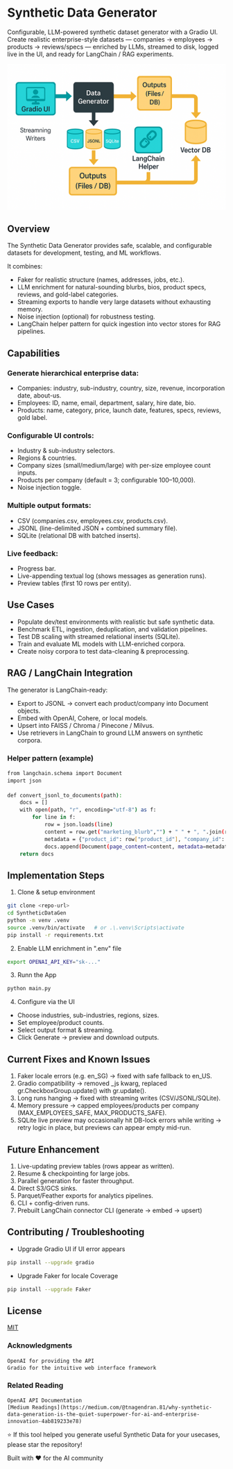 
# Synthetic Data Generator

Configurable, LLM-powered synthetic dataset generator with a Gradio UI.
Create realistic enterprise-style datasets — companies → employees → products → reviews/specs — enriched by LLMs, streamed to disk, logged live in the UI, and ready for LangChain / RAG experiments.

![Synthetic Data Generator](docs/images/Synth_data_gen2.png)

## Overview

The Synthetic Data Generator provides safe, scalable, and configurable datasets for development, testing, and ML workflows.

It combines:

- Faker for realistic structure (names, addresses, jobs, etc.).
- LLM enrichment for natural-sounding blurbs, bios, product specs, reviews, and gold-label categories.
- Streaming exports to handle very large datasets without exhausting memory.
- Noise injection (optional) for robustness testing.
- LangChain helper pattern for quick ingestion into vector stores for RAG pipelines.
## Capabilities

### Generate hierarchical enterprise data:

- Companies: industry, sub-industry, country, size, revenue, incorporation date, about-us.
- Employees: ID, name, email, department, salary, hire date, bio.
- Products: name, category, price, launch date, features, specs, reviews, gold label.

### Configurable UI controls:

- Industry & sub-industry selectors.
- Regions & countries.
- Company sizes (small/medium/large) with per-size employee count inputs.
- Products per company (default = 3; configurable 100–10,000).
- Noise injection toggle.

### Multiple output formats:

- CSV (companies.csv, employees.csv, products.csv).
- JSONL (line-delimited JSON + combined summary file).
- SQLite (relational DB with batched inserts).

### Live feedback:

- Progress bar.
- Live-appending textual log (shows messages as generation runs).
- Preview tables (first 10 rows per entity).
## Use Cases

- Populate dev/test environments with realistic but safe synthetic data.
- Benchmark ETL, ingestion, deduplication, and validation pipelines.
- Test DB scaling with streamed relational inserts (SQLite).
- Train and evaluate ML models with LLM-enriched corpora.
- Create noisy corpora to test data-cleaning & preprocessing.
## RAG / LangChain Integration

The generator is LangChain-ready:

- Export to JSONL → convert each product/company into Document objects.
- Embed with OpenAI, Cohere, or local models.
- Upsert into FAISS / Chroma / Pinecone / Milvus.
- Use retrievers in LangChain to ground LLM answers on synthetic corpora.

### Helper pattern (example)

```bash
from langchain.schema import Document
import json

def convert_jsonl_to_documents(path):
    docs = []
    with open(path, "r", encoding="utf-8") as f:
        for line in f:
            row = json.loads(line)
            content = row.get("marketing_blurb","") + " " + ", ".join(row.get("features",[]))
            metadata = {"product_id": row["product_id"], "company_id": row["company_id"], "gold_label": row["gold_label"]}
            docs.append(Document(page_content=content, metadata=metadata))
    return docs

```

## Implementation Steps

1. Clone & setup environment
```bash
git clone <repo-url>
cd SyntheticDataGen
python -m venv .venv
source .venv/bin/activate   # or .\.venv\Scripts\activate
pip install -r requirements.txt

```
2. Enable LLM enrichment in ".env" file
```bash
export OPENAI_API_KEY="sk-..."

```
3. Runn the App
```bash
python main.py

```
4. Configure via the UI
- Choose industries, sub-industries, regions, sizes.
- Set employee/product counts.
- Select output format & streaming.
- Click Generate → preview and download outputs.
## Current Fixes and Known Issues

1. Faker locale errors (e.g. en_SG) → fixed with safe fallback to en_US.
2. Gradio compatibility → removed _js kwarg, replaced gr.CheckboxGroup.update() with gr.update().
3. Long runs hanging → fixed with streaming writes (CSV/JSONL/SQLite).
4. Memory pressure → capped employees/products per company (MAX_EMPLOYEES_SAFE, MAX_PRODUCTS_SAFE).
5. SQLite live preview may occasionally hit DB-lock errors while writing → retry logic in place, but previews can appear empty mid-run.
## Future Enhancement

1. Live-updating preview tables (rows appear as written).
2. Resume & checkpointing for large jobs.
3. Parallel generation for faster throughput.
4. Direct S3/GCS sinks.
5. Parquet/Feather exports for analytics pipelines.
6. CLI + config-driven runs.
7. Prebuilt LangChain connector CLI (generate → embed → upsert)
## Contributing / Troubleshooting

- Upgrade Gradio UI if UI error appears 
```bash
pip install --upgrade gradio
```
- Upgrade Faker for locale Coverage
```bash
pip install --upgrade Faker
```
## License

[MIT](https://choosealicense.com/licenses/mit/)

### Acknowledgments

    OpenAI for providing the API 
    Gradio for the intuitive web interface framework

### Related Reading

    OpenAI API Documentation
    [Medium Readings](https://medium.com/@tnagendran.81/why-synthetic-data-generation-is-the-quiet-superpower-for-ai-and-enterprise-innovation-4ab819233e78) 

⭐ If this tool helped you generate useful Synthetic Data for your usecases, please star the repository!

Built with ❤️ for the AI community
